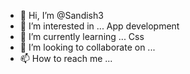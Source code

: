 - 👋 Hi, I’m @Sandish3
- 👀 I’m interested in ... App development 
- 🌱 I’m currently learning ... Css
- 💞️ I’m looking to collaborate on ...
- 📫 How to reach me ... 

<!---
Sandish3/Sandish3 is a ✨ special ✨ repository because its `README.md` (this file) appears on your GitHub profile.
You can click the Preview link to take a look at your changes.
--->
